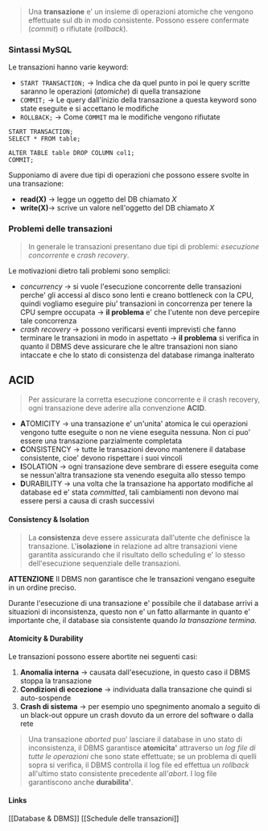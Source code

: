 >Una **transazione** e' un insieme di operazioni atomiche che vengono effettuate sul db in modo consistente. Possono essere confermate (*commit*) o rifiutate (*rollback*).
### Sintassi MySQL
Le transazioni hanno varie keyword:
- `START TRANSACTION;` -> Indica che da quel punto in poi le query scritte saranno le operazioni (*atomiche*) di quella transazione
- `COMMIT;` -> Le query dall'inizio della transazione a questa keyword sono state eseguite e si accettano le modifiche
- `ROLLBACK;` -> Come `COMMIT` ma le modifiche vengono rifiutate

```mysql
START TRANSACTION;
SELECT * FROM table;

ALTER TABLE table DROP COLUMN col1;
COMMIT;
```

Supponiamo di avere due tipi di operazioni che possono essere svolte in una transazione:
- **read(X)** -> legge un oggetto del DB chiamato $X$
- **write(X)**-> scrive un valore nell'oggetto del DB chiamato $X$

### Problemi delle transazioni
>In generale le transazioni presentano due tipi di problemi: *esecuzione concorrente* e *crash recovery*.

Le motivazioni dietro tali problemi sono semplici:
- *concurrency* -> si vuole l'esecuzione concorrente delle transazioni perche' gli accessi al disco sono lenti e creano bottleneck con la CPU, quindi vogliamo eseguire piu' transazioni in concorrenza per tenere la CPU sempre occupata -> **il problema** e' che l'utente non deve percepire tale concorrenza
- *crash recovery* -> possono verificarsi eventi imprevisti che fanno terminare le transazioni in modo in aspettato -> **il problema** si verifica in quanto il DBMS deve assicurare che le altre transazioni non siano intaccate e che lo stato di consistenza del database rimanga inalterato

## ACID 
>Per assicurare la corretta esecuzione concorrente e il crash recovery, ogni transazione deve aderire alla convenzione **ACID**.

- **A**TOMICITY -> una transazione e' un'unita' atomica le cui operazioni vengono tutte eseguite o non ne viene eseguita nessuna. Non ci puo' essere una transazione parzialmente completata
- **C**ONSISTENCY -> tutte le transazioni devono mantenere il database consistente, cioe' devono rispettare i suoi vincoli
- **I**SOLATION -> ogni transazione deve sembrare di essere eseguita come se nessun'altra transazione sta venendo eseguita allo stesso tempo
- **D**URABILITY -> una volta che la transazione ha apportato modifiche al database ed e' stata *committed*, tali cambiamenti non devono mai essere persi a causa di crash successivi

#### Consistency & Isolation
>La **consistenza** deve essere assicurata dall'utente che definisce la transazione. L'**isolazione** in relazione ad altre transazioni viene garantita assicurando che il risultato dello scheduling e' lo stesso dell'esecuzione sequenziale delle transazioni.

**ATTENZIONE**
Il DBMS non garantisce che le transazioni vengano eseguite in un ordine preciso.

Durante l'esecuzione di una transazione e' possibile che il database arrivi a situazioni di inconsistenza, questo non e' un fatto allarmante in quanto e' importante che, il database sia consistente quando *la transazione termina*.
#### Atomicity & Durability
Le transazioni possono essere abortite nei seguenti casi:
1. **Anomalia interna** -> causata dall'esecuzione, in questo caso il DBMS stoppa la transazione
2. **Condizioni di eccezione** -> individuata dalla transazione che quindi si auto-sospende
3. **Crash di sistema** -> per esempio uno spegnimento anomalo a seguito di un black-out oppure un crash dovuto da un errore del software o dalla rete

>Una transazione *aborted* puo' lasciare il database in uno stato di inconsistenza, il DBMS garantisce **atomicita'** attraverso un *log file di tutte le operazioni* che sono state effettuate; se un problema di quelli sopra si verifica, il DBMS controlla il log file ed effettua un *rollback* all'ultimo stato consistente precedente all'*abort*. I log file garantiscono anche **durabilita'**.


#### Links
[[Database & DBMS]]
[[Schedule delle transazioni]]